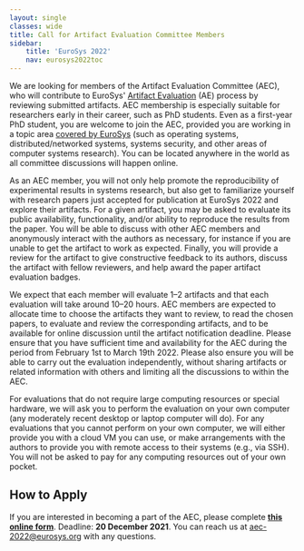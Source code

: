 ```yaml
---
layout: single
classes: wide
title: Call for Artifact Evaluation Committee Members
sidebar:
    title: 'EuroSys 2022'
    nav: eurosys2022toc
---
```


We are looking for members of the Artifact Evaluation Committee (AEC), who will
contribute to EuroSys' [Artifact Evaluation](call.html) (AE) process by
reviewing submitted artifacts. AEC membership is especially suitable for
researchers early in their career, such as PhD students. Even as a first-year
PhD student, you are welcome to join the AEC, provided you are working in a
topic area [covered by EuroSys](https://2022.eurosys.org/calls/call-for-papers/)
(such as operating systems, distributed/networked systems, systems security, and
other areas of computer systems research). You can be located anywhere in the
world as all committee discussions will happen online.

As an AEC member, you will not only help promote the reproducibility of
experimental results in systems research, but also get to familiarize yourself
with research papers just accepted for publication at EuroSys 2022 and explore
their artifacts. For a given artifact, you may be asked to evaluate its public
availability, functionality, and/or ability to reproduce the results from the
paper. You will be able to discuss with other AEC members and anonymously
interact with the authors as necessary, for instance if you are unable to get
the artifact to work as expected. Finally, you will provide a review for the
artifact to give constructive feedback to its authors, discuss the artifact with
fellow reviewers, and help award the paper artifact evaluation badges.

We expect that each member will evaluate 1–2 artifacts and that each evaluation
will take around 10–20 hours. AEC members are expected to allocate time to
choose the artifacts they want to review, to read the chosen papers, to evaluate
and review the corresponding artifacts, and to be available for online
discussion until the artifact notification deadline. Please ensure that you have
sufficient time and availability for the AEC during the period from February 1st
to March 19th 2022. Please also ensure you will be able to carry out the
evaluation independently, without sharing artifacts or related information with
others and limiting all the discussions to within the AEC.

For evaluations that do not require large computing resources or special
hardware, we will ask you to perform the evaluation on your own computer (any
moderately recent desktop or laptop computer will do). For any evaluations that
you cannot perform on your own computer, we will either provide you with a cloud
VM you can use, or make arrangements with the authors to provide you with remote
access to their systems (e.g., via SSH). You will not be asked to pay for any
computing resources out of your own pocket.

How to Apply
------------

If you are interested in becoming a part of the AEC, please complete **[this
online form](https://forms.gle/1iS2e7ELceeUYUuJ6)**. Deadline: **20 December 2021**.
You can reach us at [aec-2022@eurosys.org](mailto:aec-2022@eurosys.org) with any
questions.

